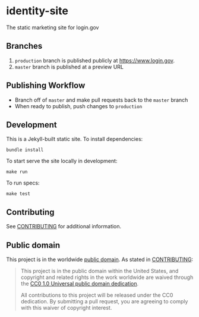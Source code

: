 # identity-site

The static marketing site for login.gov

## Branches

1. `production` branch is published publicly at https://www.login.gov.
2. `master` branch is published at a preview URL

## Publishing Workflow

- Branch off of `master` and make pull requests back to the `master` branch
- When ready to publish, push changes to `production`

## Development

This is a Jekyll-built static site. To install dependencies:

```
bundle install
```

To start serve the site locally in development:

```
make run
```

To run specs:

```
make test
```

## Contributing

See [CONTRIBUTING](CONTRIBUTING.md) for additional information.

## Public domain

This project is in the worldwide [public domain](LICENSE.md). As stated in [CONTRIBUTING](CONTRIBUTING.md):

> This project is in the public domain within the United States, and copyright and related rights in the work worldwide are waived through the [CC0 1.0 Universal public domain dedication](https://creativecommons.org/publicdomain/zero/1.0/).
>
> All contributions to this project will be released under the CC0 dedication. By submitting a pull request, you are agreeing to comply with this waiver of copyright interest.
